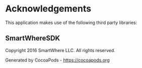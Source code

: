 # Acknowledgements
This application makes use of the following third party libraries:

## SmartWhereSDK

Copyright 2016 SmartWhere LLC. All rights reserved.

Generated by CocoaPods - https://cocoapods.org
